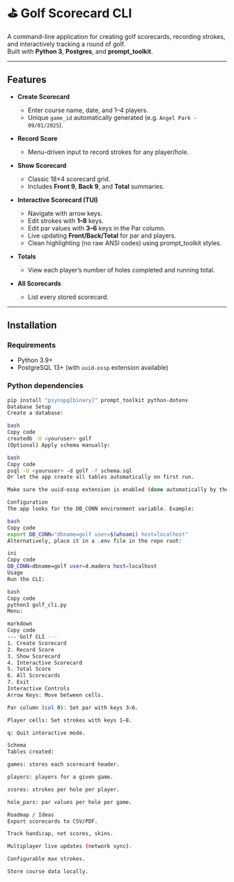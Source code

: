 # ⛳ Golf Scorecard CLI

A command-line application for creating golf scorecards, recording strokes, and interactively tracking a round of golf.  
Built with **Python 3**, **Postgres**, and **prompt_toolkit**.

---

## Features

- **Create Scorecard**
  - Enter course name, date, and 1–4 players.
  - Unique `game_id` automatically generated (e.g. `Angel Park - 09/01/2025`).

- **Record Score**
  - Menu-driven input to record strokes for any player/hole.

- **Show Scorecard**
  - Classic 18×4 scorecard grid.
  - Includes **Front 9**, **Back 9**, and **Total** summaries.

- **Interactive Scorecard (TUI)**
  - Navigate with arrow keys.
  - Edit strokes with **1–8** keys.
  - Edit par values with **3–6** keys in the Par column.
  - Live updating **Front/Back/Total** for par and players.
  - Clean highlighting (no raw ANSI codes) using prompt_toolkit styles.

- **Totals**
  - View each player’s number of holes completed and running total.

- **All Scorecards**
  - List every stored scorecard.

---

## Installation

### Requirements
- Python 3.9+
- PostgreSQL 13+ (with `uuid-ossp` extension available)

### Python dependencies
```bash
pip install "psycopg[binary]" prompt_toolkit python-dotenv
Database Setup
Create a database:

bash
Copy code
createdb -U <youruser> golf
(Optional) Apply schema manually:

bash
Copy code
psql -U <youruser> -d golf -f schema.sql
Or let the app create all tables automatically on first run.

Make sure the uuid-ossp extension is enabled (done automatically by the app if you’re a superuser).

Configuration
The app looks for the DB_CONN environment variable. Example:

bash
Copy code
export DB_CONN="dbname=golf user=$(whoami) host=localhost"
Alternatively, place it in a .env file in the repo root:

ini
Copy code
DB_CONN=dbname=golf user=d.madera host=localhost
Usage
Run the CLI:

bash
Copy code
python3 golf_cli.py
Menu:

markdown
Copy code
--- Golf CLI ---
1. Create Scorecard
2. Record Score
3. Show Scorecard
4. Interactive Scorecard
5. Total Score
6. All Scorecards
7. Exit
Interactive Controls
Arrow Keys: Move between cells.

Par column (col 0): Set par with keys 3–6.

Player cells: Set strokes with keys 1–8.

q: Quit interactive mode.

Schema
Tables created:

games: stores each scorecard header.

players: players for a given game.

scores: strokes per hole per player.

hole_pars: par values per hole per game.

Roadmap / Ideas
Export scorecards to CSV/PDF.

Track handicap, net scores, skins.

Multiplayer live updates (network sync).

Configurable max strokes.

Store course data locally.


